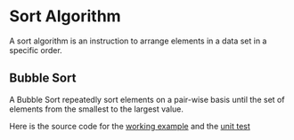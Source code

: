 # Sort Algorithm

A sort algorithm is an instruction to arrange elements in a data set in a specific order.

## Bubble Sort

A Bubble Sort repeatedly sort elements on a pair-wise basis until the set of elements from the smallest to the largest value.

Here is the source code for the [working example](../internal/bubble/bubble.go) and the [unit test](../internal/bubble/bubble_test.go)
